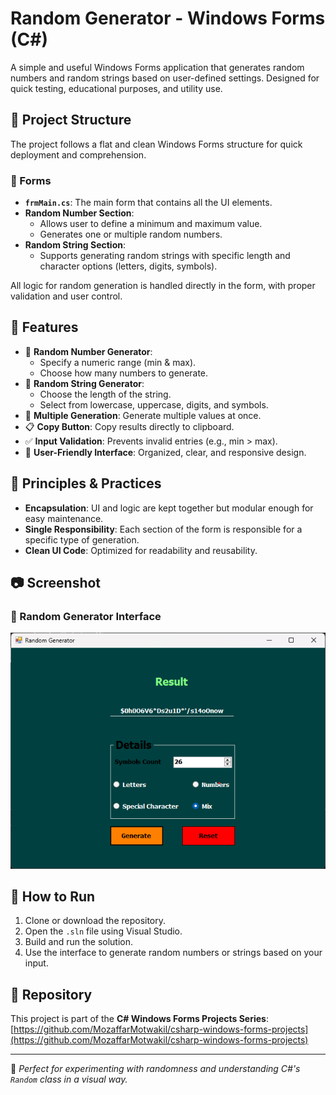 
# Random Generator - Windows Forms (C#)

A simple and useful Windows Forms application that generates random numbers and random strings based on user-defined settings. Designed for quick testing, educational purposes, and utility use.

## 🧱 Project Structure

The project follows a flat and clean Windows Forms structure for quick deployment and comprehension.

### 📂 Forms

- **`frmMain.cs`**: The main form that contains all the UI elements.
- **Random Number Section**:
  - Allows user to define a minimum and maximum value.
  - Generates one or multiple random numbers.
- **Random String Section**:
  - Supports generating random strings with specific length and character options (letters, digits, symbols).

All logic for random generation is handled directly in the form, with proper validation and user control.

## 🔧 Features

- 🔢 **Random Number Generator**:
  - Specify a numeric range (min & max).
  - Choose how many numbers to generate.
- 🔡 **Random String Generator**:
  - Choose the length of the string.
  - Select from lowercase, uppercase, digits, and symbols.
- 🧪 **Multiple Generation**: Generate multiple values at once.
- 📋 **Copy Button**: Copy results directly to clipboard.
- ✅ **Input Validation**: Prevents invalid entries (e.g., min > max).
- 🎯 **User-Friendly Interface**: Organized, clear, and responsive design.

## 🧩 Principles & Practices

- **Encapsulation**: UI and logic are kept together but modular enough for easy maintenance.
- **Single Responsibility**: Each section of the form is responsible for a specific type of generation.
- **Clean UI Code**: Optimized for readability and reusability.

## 📷 Screenshot

### 🎲 Random Generator Interface
![App View](images/random-generator.png) <!-- Replace with actual image path -->

## 🚀 How to Run

1. Clone or download the repository.
2. Open the `.sln` file using Visual Studio.
3. Build and run the solution.
4. Use the interface to generate random numbers or strings based on your input.

## 📁 Repository

This project is part of the **C# Windows Forms Projects Series**:  
[https://github.com/MozaffarMotwakil/csharp-windows-forms-projects](https://github.com/MozaffarMotwakil/csharp-windows-forms-projects)

---

🎲 *Perfect for experimenting with randomness and understanding C#'s `Random` class in a visual way.*

